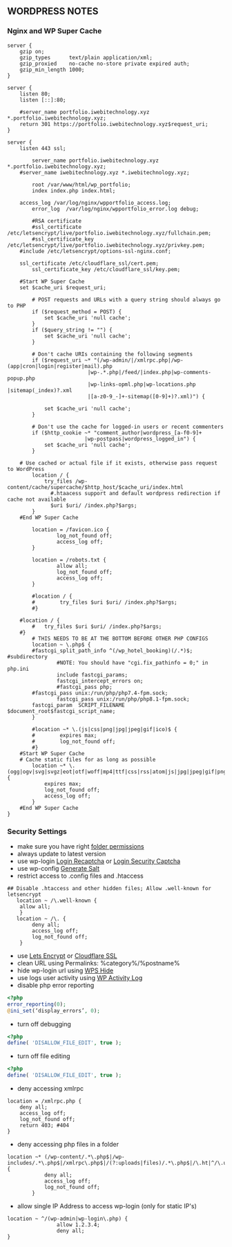 ## WORDPRESS NOTES

### Nginx and WP Super Cache
```nginx
server {
    gzip on;
    gzip_types      text/plain application/xml;
    gzip_proxied    no-cache no-store private expired auth;
    gzip_min_length 1000;
}

server {
	listen 80;
	listen [::]:80;

	#server_name portfolio.iwebitechnology.xyz *.portfolio.iwebitechnology.xyz;
	return 301 https://portfolio.iwebitechnology.xyz$request_uri;
}

server {
	listen 443 ssl;

        server_name portfolio.iwebitechnology.xyz *.portfolio.iwebitechnology.xyz;
	#server_name iwebitechnology.xyz *.iwebitechnology.xyz;

        root /var/www/html/wp_portfolio;
        index index.php index.html;

	access_log /var/log/nginx/wpportfolio_access.log;
    	error_log  /var/log/nginx/wpportfolio_error.log debug;

    	#RSA certificate
        #ssl_certificate /etc/letsencrypt/live/portfolio.iwebitechnology.xyz/fullchain.pem;
        #ssl_certificate_key /etc/letsencrypt/live/portfolio.iwebitechnology.xyz/privkey.pem;
	#include /etc/letsencrypt/options-ssl-nginx.conf;

	ssl_certificate /etc/cloudflare_ssl/cert.pem;
        ssl_certificate_key /etc/cloudflare_ssl/key.pem;
        
	#Start WP Super Cache
	set $cache_uri $request_uri;

    	# POST requests and URLs with a query string should always go to PHP
    	if ($request_method = POST) {
        	set $cache_uri 'null cache';
    	}  
    	if ($query_string != "") {
        	set $cache_uri 'null cache';
    	}   

    	# Don't cache URIs containing the following segments
    	if ($request_uri ~* "(/wp-admin/|/xmlrpc.php|/wp-(app|cron|login|register|mail).php
                          |wp-.*.php|/feed/|index.php|wp-comments-popup.php
                          |wp-links-opml.php|wp-locations.php |sitemap(_index)?.xml
                          |[a-z0-9_-]+-sitemap([0-9]+)?.xml)") {

        	set $cache_uri 'null cache';
    	}  
	
    	# Don't use the cache for logged-in users or recent commenters
    	if ($http_cookie ~* "comment_author|wordpress_[a-f0-9]+
                         |wp-postpass|wordpress_logged_in") {
        	set $cache_uri 'null cache';
    	}

	# Use cached or actual file if it exists, otherwise pass request to WordPress
    	location / {
        	try_files /wp-content/cache/supercache/$http_host/$cache_uri/index.html 
			  #.htaacess support and default wordpress redirection if cache not available
			  $uri $uri/ /index.php?$args;
    	} 
	#End WP Super Cache

        location = /favicon.ico {
                log_not_found off;
                access_log off;
        }

        location = /robots.txt {
                allow all;
                log_not_found off;
                access_log off;
        }

        #location / {
        #        try_files $uri $uri/ /index.php?$args;
        #}

	#location / {
        #	try_files $uri $uri/ /index.php?$args;
	#}
        # THIS NEEDS TO BE AT THE BOTTOM BEFORE OTHER PHP CONFIGS
        location ~ \.php$ {
		#fastcgi_split_path_info ^(/wp_hotel_booking)(/.*)$; #subdirectory
                #NOTE: You should have "cgi.fix_pathinfo = 0;" in php.ini
                include fastcgi_params;
                fastcgi_intercept_errors on;
                #fastcgi_pass php;
		#fastcgi_pass unix:/run/php/php7.4-fpm.sock;
                fastcgi_pass unix:/run/php/php8.1-fpm.sock;
		fastcgi_param  SCRIPT_FILENAME $document_root$fastcgi_script_name;
        }

        #location ~* \.(js|css|png|jpg|jpeg|gif|ico)$ {
        #        expires max;
        #        log_not_found off;
        #}
	#Start WP Super Cache
	# Cache static files for as long as possible
    	location ~* \.(ogg|ogv|svg|svgz|eot|otf|woff|mp4|ttf|css|rss|atom|js|jpg|jpeg|gif|png|ico|zip|tgz|gz|rar|bz2|doc|xls|exe|ppt|tar|mid|midi|wav|bmp|rtf)$ {
        	expires max;
        	log_not_found off;
        	access_log off;
    	}
	#End WP Super Cache
}
```
### Security Settings
- make sure you have right [folder permissions](https://github.com/pollyolly/WORDPRESS-NOTES/blob/master/wordpress-files-folder-permissions.md)
- always update to latest version
- use wp-login [Login Recaptcha](https://wordpress.org/plugins/login-recaptcha/) or [Login Security Captcha](https://wordpress.org/plugins/login-security-recaptcha/)
- use wp-config [Generate Salt](https://api.wordpress.org/secret-key/1.1/salt/)
- restrict access to .config files and .htaccess
```nginx
## Disable .htaccess and other hidden files; Allow .well-known for letsencrypt
   location ~ /\.well-known { 
    allow all;
    }
   location ~ /\. {
        deny all;
        access_log off;
        log_not_found off;
    }
```
- use [Lets Encrypt](https://certbot.eff.org/) or [Cloudflare SSL](https://www.cloudflare.com/application-services/products/ssl/)
- clean URL using Permalinks: %category%/%postname%
- hide wp-login url using [WPS Hide](https://wordpress.org/plugins/wps-hide-login/)
- use logs user activity using [WP Activity Log](https://wordpress.org/plugins/wp-security-audit-log/)
- disable php error reporting
```php
<?php
error_reporting(0);
@ini_set(‘display_errors’, 0);
```
- turn off debugging
```php
<?php
define( 'DISALLOW_FILE_EDIT', true );
```
- turn off file editing
```php
<?php
define( 'DISALLOW_FILE_EDIT', true );
```
- deny accessing xmlrpc
```nginx
location = /xmlrpc.php {
    deny all;
    access_log off;
    log_not_found off;
    return 403; #404
}
```
- deny accessing php files in a folder
```nginx
location ~* (/wp-content/.*\.php$|/wp-includes/.*\.php$|/xmlrpc\.php$|/(?:uploads|files)/.*\.php$|/\.ht|^/\.user\.ini) {
            deny all;
            access_log off;
            log_not_found off;
        }
```
- allow single IP Address to access wp-login (only for static IP's)
```nginx
location ~ ^/(wp-admin|wp-login\.php) {
                allow 1.2.3.4;
                deny all;
}
```
